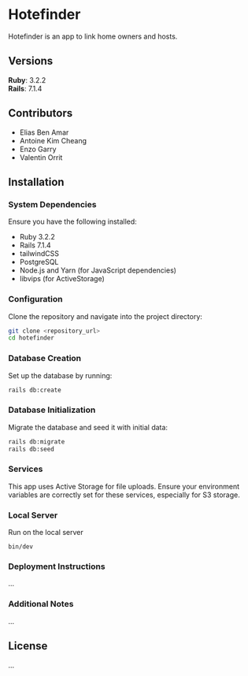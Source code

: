 # Hotefinder

Hotefinder is an app to link home owners and hosts.

## Versions

**Ruby**: 3.2.2\
**Rails**: 7.1.4

## Contributors

- Elias Ben Amar
- Antoine Kim Cheang
- Enzo Garry
- Valentin Orrit

## Installation
### System Dependencies

Ensure you have the following installed:

- Ruby 3.2.2
- Rails 7.1.4
- tailwindCSS
- PostgreSQL
- Node.js and Yarn (for JavaScript dependencies)
- libvips (for ActiveStorage)

### Configuration

Clone the repository and navigate into the project directory:

```sh
git clone <repository_url>
cd hotefinder
```

### Database Creation

Set up the database by running:

```sh
rails db:create
```

### Database Initialization

Migrate the database and seed it with initial data:

```sh
rails db:migrate
rails db:seed
```

### Services

This app uses Active Storage for file uploads. Ensure your environment variables are correctly set for these services, especially for S3 storage.

### Local Server
Run on the local server
```
bin/dev
```

### Deployment Instructions

...

### Additional Notes

...

## License

...